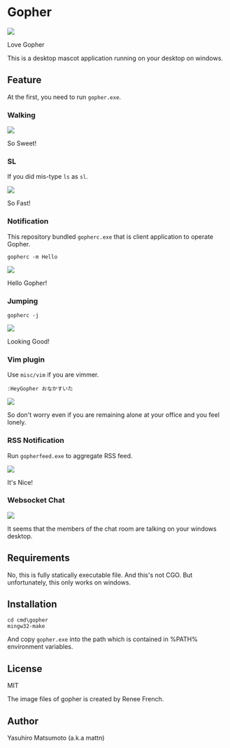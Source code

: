 # Gopher

![](http://i.imgur.com/9Xf0BTM.gif)

Love Gopher

This is a desktop mascot application running on your desktop on windows.

## Feature

At the first, you need to run `gopher.exe`.

### Walking

![](http://i.imgur.com/BgiIAj9.gif)

So Sweet!

### SL

If you did mis-type `ls` as `sl`.

![](http://i.imgur.com/xt550tv.gif)

So Fast!

### Notification

This repository bundled `gopherc.exe` that is client application to operate Gopher.

```
gopherc -m Hello
```

![](http://i.imgur.com/DTIBM9W.gif)

Hello Gopher!

### Jumping

```
gopherc -j
```

![](http://i.imgur.com/OKqbF7n.gif)

Looking Good!

### Vim plugin

Use `misc/vim` if you are vimmer.

```
:HeyGopher おなかすいた
```

![](http://i.imgur.com/K9h25F5.png)

So don't worry even if you are remaining alone at your office and you feel lonely.

### RSS Notification

Run `gopherfeed.exe` to aggregate RSS feed.

![](http://i.imgur.com/UEdmHYI.png)

It's Nice!

### Websocket Chat

![](http://i.imgur.com/PMVBSJ2.png)

It seems that the members of the chat room are talking on your windows desktop.

## Requirements

No, this is fully statically executable file. And this's not CGO.
But unfortunately, this only works on windows.

## Installation

```
cd cmd\gopher
mingw32-make
```
And copy `gopher.exe` into the path which is contained in %PATH% environment variables.

## License

MIT

The image files of gopher is created by Renee French.

## Author

Yasuhiro Matsumoto (a.k.a mattn)
